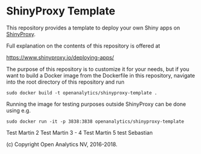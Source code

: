 
# ShinyProxy Template

This repository provides a template to deploy your own Shiny apps on [ShinyProxy](https://www.shinyproxy.io).

Full explanation on the contents of this repository is offered at

https://www.shinyproxy.io/deploying-apps/

The purpose of this repository is to customize it for your needs, but if you want to build a Docker image from the Dockerfile in this repository, navigate into the root directory of this repository and run

```
sudo docker build -t openanalytics/shinyproxy-template .
```

Running the image for testing purposes outside ShinyProxy can be done using e.g.

```
sudo docker run -it -p 3838:3838 openanalytics/shinyproxy-template
```

Test Martin 2
Test Martin 3 - 4
Test Martin 5
test Sebastian

(c) Copyright Open Analytics NV, 2016-2018.
